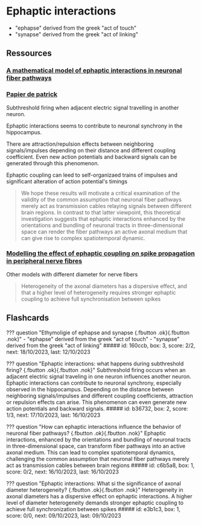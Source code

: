 
# Ephaptic interactions

- "ephapse" derived from the greek "act of touch"
- "synapse" derived from the greek "act of linking"

## Ressources
### [A mathematical model of ephaptic interactions in neuronal fiber pathways](https://www.ncbi.nlm.nih.gov/pmc/articles/PMC7462434/pdf/netn-04-595.pdf)

### [Papier de patrick](https://www.researchgate.net/publication/359636101_Associative_Memory_Formation_and_Perception_A_Consideration_of_How_Ephaptic_Cortical_Field_Interference_Excites_Branched_Pyramidal_Neuron_Axons_to_Link_with_Synchronously_Activated_Primary_Cortical_Se)

Subthreshold firing when adjacent electric signal travelling in another neuron.

Ephaptic interactions seems to contribute to neuronal synchrony in the hippocampus.

There are attraction/repulsion effects between neighboring signals/impulses depending on their distance and different coupling coefficient. Even new action potentials and backward signals can be generated through this phenomenon.

Ephaptic coupling can leed to self-organizaed trains of impulses and significant alteration of action potential's timings

> We hope these results will motivate a critical examination of the validity of the common assumption that neuronal fiber pathways merely act as transmission cables relaying signals between different brain regions.
In contrast to that latter viewpoint, this theoretical investigation suggests that ephaptic interactions enhanced by the orientations and bundling of neuronal tracts in three-dimensional space can render the fiber pathways an active axonal medium that can give rise to complex spatiotemporal dynamic.

### [Modelling the effect of ephaptic coupling on spike propagation in peripheral nerve fibres](https://link.springer.com/article/10.1007/s00422-022-00934-9)
Other models with different diameter for nerve fibers

> Heterogeneity of the axonal diameters has a dispersive effect, and that a higher level of heterogeneity requires stronger ephaptic coupling to achieve full synchronisation between spikes


## Flashcards
??? question "Ethymoligie of ephapse and synapse [](){.fbutton .ok}[](){.fbutton .nok}"
    - "ephapse" derived from the greek "act of touch"
    - "synapse" derived from the greek "act of linking"
    ##### id: 160ccb, box: 3, score: 2/2, next: 18/10/2023, last: 12/10/2023

??? question "Ephaptic interactions: what happens during subthreshold firing? [](){.fbutton .ok}[](){.fbutton .nok}"
    Subthreshold firing occurs when an adjacent electric signal traveling in one neuron influences another neuron. Ephaptic interactions can contribute to neuronal synchrony, especially observed in the hippocampus. Depending on the distance between neighboring signals/impulses and different coupling coefficients, attraction or repulsion effects can arise. This phenomenon can even generate new action potentials and backward signals.
    ##### id: b36732, box: 2, score: 1/3, next: 17/10/2023, last: 16/10/2023

??? question "How can ephaptic interactions influence the behavior of neuronal fiber pathways? [](){.fbutton .ok}[](){.fbutton .nok}"
    Ephaptic interactions, enhanced by the orientations and bundling of neuronal tracts in three-dimensional space, can transform fiber pathways into an active axonal medium. This can lead to complex spatiotemporal dynamics, challenging the common assumption that neuronal fiber pathways merely act as transmission cables between brain regions
    ##### id: c6b5a8, box: 1, score: 0/2, next: 16/10/2023, last: 16/10/2023

??? question "Ephaptic interactions: What si the significance of axonal diameter heterogeneity? [](){.fbutton .ok}[](){.fbutton .nok}"
    Heterogeneity in axonal diameters has a dispersive effect on ephaptic interactions. A higher level of diameter heterogeneity demands stronger ephaptic coupling to achieve full synchronization between spikes
    ##### id: e3b1c3, box: 1, score: 0/0, next: 09/10/2023, last: 09/10/2023